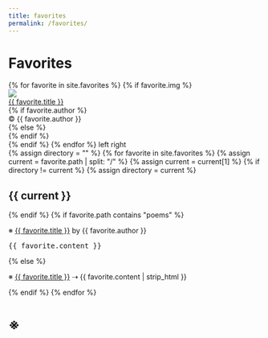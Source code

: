 ```yaml
---
title: favorites
permalink: /favorites/
---
```


# Favorites

<div class = "slideshow-container">
{% for favorite in site.favorites %}
   {% if favorite.img %}
       <div class="mySlides fade">
            <div class="black-fade"><img class="slide" src="/assets/favorites/{{favorite.img}}"/></div>
            <div class="text"><a href="{{ favorite.src }}">{{ favorite.title }}</a></div>
            {% if favorite.author %}
            <div class="text">© {{ favorite.author }}</div>
            {% else %}
            <div class="text"></div>
            {% endif %}
        </div>
    {% endif %}
{% endfor %}
<a class="prev-slideshow" onclick="plusSlides(-1)">left</a>
<a class="next-slideshow" onclick="plusSlides(+1)">right</a>
</div>

<div>
{% assign directory = "" %}
{% for favorite in site.favorites %}
    {% assign current = favorite.path | split: "/" %}
    {% assign current = current[1] %}
    {% if directory != current %}
        {% assign directory = current %}
        <h2>{{ current }}</h2>
    {% endif %}
    {% if favorite.path contains "poems" %}
        <p>※ <a href="{{ favorite.src }}">{{ favorite.title }}</a> by {{ favorite.author }}</p>
        <pre class="poem">{{ favorite.content }}</pre>
    {% else %}
        <p>※ <a href="{{ favorite.src }}">{{ favorite.title }}</a> ⇢ {{ favorite.content | strip_html }}</p>
    {% endif %}
{% endfor %}
</div>

# ※

<script src="/assets/js/slideshow.js"></script>
